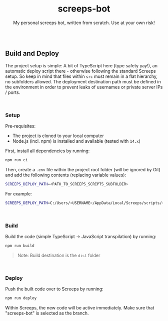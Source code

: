<div align="center">

# screeps-bot

My personal screeps bot, written from scratch. Use at your own risk!

</div>

<br><br>

## Build and Deploy

The project setup is simple: A bit of TypeScript here (type safety yay!), an automatic deploy script there - otherwise following the
standard Screeps setup. So keep in mind that files within `src` must remain in a flat hierarchy, no subfolders allowed. The deployment
destination path must be defined in the environment in order to prevent leaks of usernames or private server IPs / ports.

<br>

### Setup

Pre-requisites:

- The project is cloned to your local computer
- Node.js (incl. npm) is installed and available (tested with `14.x`)

First, install all dependencies by running:

```bash
npm run ci
```

Then, create a `.env` file within the project root folder (will be ignored by Git) and add the following contents (replacing variable values):

```bash
SCREEPS_DEPLOY_PATH=<PATH_TO_SCREEPS_SCRIPTS_SUBFOLDER>
```

For example:

```bash
SCREEPS_DEPLOY_PATH=C:/Users/<USERNAME>/AppData/Local/Screeps/scripts/<SERVER>/screeps-bot
```

<br>

### Build

Build the code (simple TypeScript -> JavaScript transpilation) by running:

```bash
npm run build
```

> Note: Build destination is the `dist` folder

<br>

### Deploy

Push the built code over to Screeps by running:

```bash
npm run deploy
```

Within Screeps, the new code will be active immediately. Make sure that "screeps-bot" is selected as the branch.
